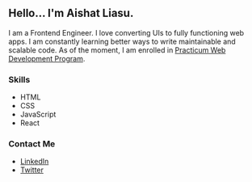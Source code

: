 ## Hello... I'm Aishat Liasu.

I am a Frontend Engineer. I love converting UIs to fully functioning web apps. 
I am constantly learning better ways to write maintainable and scalable code.
As of the moment, I am enrolled in [Practicum Web Development Program](https://practicum.yandex.com/web/).  

### Skills
- HTML 
- CSS 
- JavaScript 
- React

### Contact Me

- [LinkedIn](https://www.linkedin.com/in/aishat-l-06289a102/)
- [Twitter](https://twitter.com/AishatLiasu)

